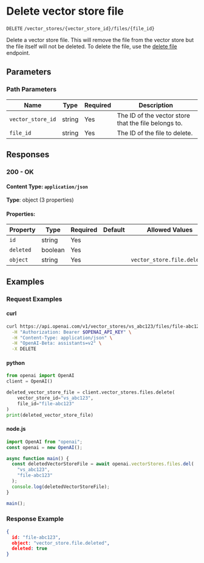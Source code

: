 # Delete vector store file

`DELETE` `/vector_stores/{vector_store_id}/files/{file_id}`

Delete a vector store file. This will remove the file from the vector store but the file itself will not be deleted. To delete the file, use the [delete file](/docs/api-reference/files/delete) endpoint.

## Parameters

### Path Parameters

| Name | Type | Required | Description |
| ---- | ---- | -------- | ----------- |
| `vector_store_id` | string | Yes | The ID of the vector store that the file belongs to. |
| `file_id` | string | Yes | The ID of the file to delete. |

## Responses

### 200 - OK

#### Content Type: `application/json`

**Type**: object (3 properties)

#### Properties:

| Property | Type | Required | Default | Allowed Values | Description |
| -------- | ---- | -------- | ------- | -------------- | ----------- |
| `id` | string | Yes |  |  |  |
| `deleted` | boolean | Yes |  |  |  |
| `object` | string | Yes |  | `vector_store.file.deleted` |  |
## Examples

### Request Examples

#### curl
```bash
curl https://api.openai.com/v1/vector_stores/vs_abc123/files/file-abc123 \
  -H "Authorization: Bearer $OPENAI_API_KEY" \
  -H "Content-Type: application/json" \
  -H "OpenAI-Beta: assistants=v2" \
  -X DELETE

```

#### python
```python
from openai import OpenAI
client = OpenAI()

deleted_vector_store_file = client.vector_stores.files.delete(
    vector_store_id="vs_abc123",
    file_id="file-abc123"
)
print(deleted_vector_store_file)

```

#### node.js
```javascript
import OpenAI from "openai";
const openai = new OpenAI();

async function main() {
  const deletedVectorStoreFile = await openai.vectorStores.files.del(
    "vs_abc123",
    "file-abc123"
  );
  console.log(deletedVectorStoreFile);
}

main();

```

### Response Example

```json
{
  id: "file-abc123",
  object: "vector_store.file.deleted",
  deleted: true
}

```


